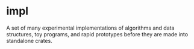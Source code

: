 # impl
A set of many experimental implementations of algorithms and data structures, toy programs, and rapid prototypes before they are made into standalone crates.
